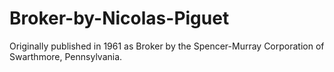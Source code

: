 # Broker-by-Nicolas-Piguet
Originally published in 1961 as Broker by the Spencer-Murray Corporation of Swarthmore, Pennsylvania.
